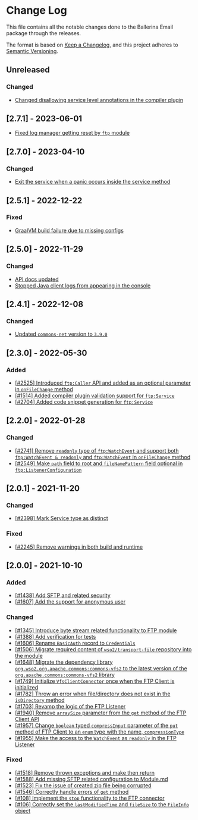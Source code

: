 # Change Log
This file contains all the notable changes done to the Ballerina Email package through the releases.

The format is based on [Keep a Changelog](https://keepachangelog.com/en/1.0.0/), and this project adheres to [Semantic Versioning](https://semver.org/spec/v2.0.0.html).

## Unreleased

### Changed

- [Changed disallowing service level annotations in the compiler plugin](https://github.com/ballerina-platform/ballerina-standard-library/issues/4741)

## [2.7.1] - 2023-06-01

- [Fixed log manager getting reset by `ftp` module](https://github.com/ballerina-platform/ballerina-standard-library/issues/4478)

## [2.7.0] - 2023-04-10

### Changed
- [Exit the service when a panic occurs inside the service method](https://github.com/ballerina-platform/ballerina-standard-library/issues/4241)

## [2.5.1] - 2022-12-22

### Fixed

- [GraalVM build failure due to missing configs](https://github.com/ballerina-platform/ballerina-standard-library/issues/4483)

## [2.5.0] - 2022-11-29

### Changed
- [API docs updated](https://github.com/ballerina-platform/ballerina-standard-library/issues/3463)
- [Stopped Java client logs from appearing in the console](https://github.com/ballerina-platform/module-ballerina-ftp/pull/824)

## [2.4.1] - 2022-12-08

### Changed
- [Updated `commons-net` version to `3.9.0`](https://github.com/ballerina-platform/ballerina-standard-library/issues/3841)

## [2.3.0] - 2022-05-30

### Added
- [[#2525] Introduced `ftp:Caller` API and added as an optional parameter in `onFileChange` method](https://github.com/ballerina-platform/ballerina-standard-library/issues/2525)
- [[#1514] Added compiler plugin validation support for `ftp:Service`](https://github.com/ballerina-platform/ballerina-standard-library/issues/1514)
- [[#2704] Added code snippet generation for `ftp:Service`](https://github.com/ballerina-platform/ballerina-standard-library/issues/2704)

## [2.2.0] - 2022-01-28

### Changed
 - [[#2741] Remove `readonly` type of `ftp:WatchEvent` and support both `ftp:WatchEvent & readonly` and `ftp:WatchEvent` in `onFileChange` method](https://github.com/ballerina-platform/ballerina-standard-library/issues/2741)
 - [[#2549] Make `path` field to root and `fileNamePattern` field optional in `ftp:ListenerConfiguration`](https://github.com/ballerina-platform/ballerina-standard-library/issues/2549)

## [2.0.1] - 2021-11-20

### Changed
 - [[#2398] Mark Service type as distinct](https://github.com/ballerina-platform/ballerina-standard-library/issues/2398)

### Fixed
 - [[#2245] Remove warnings in both build and runtime](https://github.com/ballerina-platform/ballerina-standard-library/issues/2245)

## [2.0.0] - 2021-10-10

### Added
 - [[#1438] Add SFTP and related security](https://github.com/ballerina-platform/ballerina-standard-library/issues/1438)
 - [[#1607] Add the support for anonymous user](https://github.com/ballerina-platform/ballerina-standard-library/issues/1607)

### Changed
 - [[#1345] Introduce byte stream related functionality to FTP module](https://github.com/ballerina-platform/ballerina-standard-library/issues/1345)
 - [[#1388] Add verification for tests](https://github.com/ballerina-platform/ballerina-standard-library/issues/1388)
 - [[#1606] Rename `BasicAuth` record to `Credentials`](https://github.com/ballerina-platform/ballerina-standard-library/issues/1606)
 - [[#1506] Migrate required content of `wso2/transport-file` repository into the module](https://github.com/ballerina-platform/ballerina-standard-library/issues/1506)
 - [[#1648] Migrate the dependency library `org.wso2.org.apache.commons:commons-vfs2` to the latest version of the `org.apache.commons:commons-vfs2` library](https://github.com/ballerina-platform/ballerina-standard-library/issues/1648)
 - [[#1749] Initialize `VfsClientConnector` once when the FTP Client is initialized](https://github.com/ballerina-platform/ballerina-standard-library/issues/1749)
 - [[#1782] Throw an error when file/directory does not exist in the `isDirectory` method](https://github.com/ballerina-platform/ballerina-standard-library/issues/1782)
 - [[#1703] Revamp the logic of the FTP Listener](https://github.com/ballerina-platform/ballerina-standard-library/issues/1703)
 - [[#1940] Remove `arraySize` parameter from the `get` method of the FTP Client API](https://github.com/ballerina-platform/ballerina-standard-library/issues/1940)
 - [[#1957] Change `boolean` typed `compressInput` parameter of the `put` method of FTP Client to an `enum` type with the name, `compressionType`](https://github.com/ballerina-platform/ballerina-standard-library/issues/1957)
 - [[#1955] Make the access to the `WatchEvent` as `readonly` in the FTP Listener](https://github.com/ballerina-platform/ballerina-standard-library/issues/1955)

### Fixed
 - [[#1518] Remove thrown exceptions and make then return](https://github.com/ballerina-platform/ballerina-standard-library/issues/1518)
 - [[#1588] Add missing SFTP related configuration to Module.md](https://github.com/ballerina-platform/ballerina-standard-library/issues/1588)
 - [[#1523] Fix the issue of created zip file being corrupted](https://github.com/ballerina-platform/ballerina-standard-library/issues/1523)
 - [[#1546] Correctly handle errors of `get` method](https://github.com/ballerina-platform/ballerina-standard-library/issues/1546)
 - [[#108] Implement the `stop` functionality to the FTP connector](https://github.com/ballerina-platform/ballerina-standard-library/issues/108)
 - [[#106] Correctly set the `lastModifiedTime` and `fileSize` to the `FileInfo` object](https://github.com/ballerina-platform/ballerina-standard-library/issues/106)
